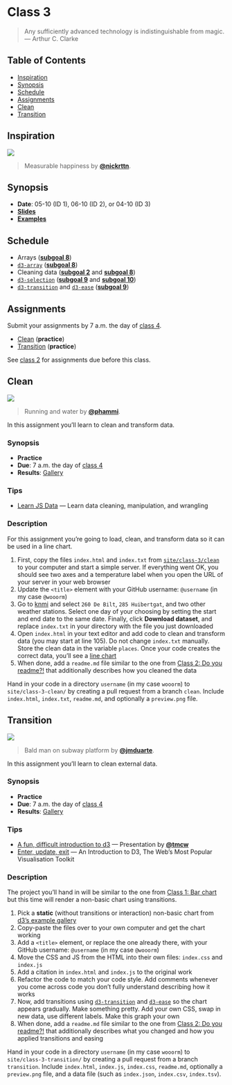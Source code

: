 # Class 3

> Any sufficiently advanced technology is indistinguishable from magic.
> — Arthur C. Clarke

## Table of Contents

*   [Inspiration](#inspiration)
*   [Synopsis](#synopsis)
*   [Schedule](#schedule)
*   [Assignments](#assignments)
*   [Clean](#clean)
*   [Transition](#transition)

## Inspiration

[![][inspiration-cover]][inspiration-link]

> Measurable happiness by [**@nickrttn**][inspiration-author].

## Synopsis

*   **Date**: 05-10 (ID 1), 06-10 (ID 2), or 04-10 (ID 3)
*   [**Slides**][slides]
*   [**Examples**][examples]

## Schedule

*   Arrays
    ([**subgoal 8**][s8])
*   [`d3-array`][d3-array]
    ([**subgoal 8**][s8])
*   Cleaning data
    ([**subgoal 2**][s2] and [**subgoal 8**][s8])
*   [`d3-selection`][d3-selection]
    ([**subgoal 9**][s9] and [**subgoal 10**][s10])
*   [`d3-transition`][d3-transition] and [`d3-ease`][d3-ease]
    ([**subgoal 9**][s9])

## Assignments

Submit your assignments by 7 a.m. the day of [class 4][c4].

*   [Clean][clean] (**practice**)
*   [Transition][transition] (**practice**)

See [class 2][c2] for assignments due before this class.

## Clean

[![][clean-cover]][clean-cover-source]

> Running and water by [**@phammi**][clean-cover-author].

In this assignment you’ll learn to clean and transform data.

### Synopsis

*   **Practice**
*   **Due**: 7 a.m. the day of [class 4][c4]
*   **Results**: [Gallery][clean-gallery]

### Tips

*   [Learn JS Data](http://learnjsdata.com)
    — Learn data cleaning, manipulation, and wrangling

### Description

For this assignment you’re going to load, clean, and transform data so it can
be used in a line chart.

1.  First, copy the files `index.html` and `index.txt` from
    [`site/class-3/clean`][clean-starter] to your computer and start a simple
    server.
    If everything went OK, you should see two axes and a temperature label
    when you open the URL of your server in your web browser
2.  Update the `<title>` element with your GitHub username: `@username` (in my
    case `@wooorm`)
3.  Go to [knmi][uurgegevens] and select `260 De Bilt`, `285 Huibertgat`, and
    two other weather stations.  Select one day of your choosing by setting the
    start and end date to the same date.  Finally, click **Download dataset**,
    and replace `index.txt` in your directory with the file you just downloaded
4.  Open `index.html` in your text editor and add code to clean and transform
    data (you may start at line 105).  Do not change `index.txt` manually.
    Store the clean data in the variable `places`.
    Once your code creates the correct data, you’ll see a
    [line chart][clean-preview]
5.  When done, add a `readme.md` file similar to the one from
    [Class 2: Do you readme?!][c2readme] that additionally describes how you
    cleaned the data

Hand in your code in a directory `username` (in my case `wooorm`) to
`site/class-3-clean/` by creating a pull request from a branch `clean`.
Include `index.html`, `index.txt`, `readme.md`, and optionally a `preview.png`
file.

## Transition

[![][transition-cover]][transition-cover-source]

> Bald man on subway platform by [**@jmduarte**][transition-cover-author].

In this assignment you’ll learn to clean external data.

### Synopsis

*   **Practice**
*   **Due**: 7 a.m. the day of [class 4][c4]
*   **Results**: [Gallery][transition-gallery]

### Tips

*   [A fun, difficult introduction to d3](https://tmcw.github.io/presentations/dcjq/)
    — Presentation by [**@tmcw**](https://github.com/tmcw)
*   [Enter, update, exit](https://medium.com/@c_behrens/enter-update-exit-6cafc6014c36)
    — An Introduction to D3, The Web’s Most Popular Visualisation Toolkit

### Description

The project you’ll hand in will be similar to the one from
[Class 1: Bar chart][c1bar] but this time will render a non-basic chart using
transitions.

1.  Pick a **static** (without transitions or interaction) non-basic chart from
    [d3’s example gallery][d3-examples]
2.  Copy-paste the files over to your own computer and get the chart working
3.  Add a `<title>` element, or replace the one already there, with your GitHub
    username: `@username` (in my case `@wooorm`)
4.  Move the CSS and JS from the HTML into their own files: `index.css` and
    `index.js`
5.  Add a citation in `index.html` and `index.js` to the original work
6.  Refactor the code to match your code style.  Add comments whenever you
    come across code you don’t fully understand describing how it works
7.  Now, add transitions using [`d3-transition`][d3-transition] and
    [`d3-ease`][d3-ease] so the chart appears gradually.  Make something pretty.
    Add your own CSS, swap in new data, use different labels.  Make this graph
    your own
8.  When done, add a `readme.md` file similar to the one from
    [Class 2: Do you readme?!][c2readme] that additionally describes what you
    changed and how you applied transitions and easing

Hand in your code in a directory `username` (in my case `wooorm`) to
`site/class-3-transition/` by creating a pull request from a branch
`transition`.  Include `index.html`, `index.js`, `index.css`, `readme.md`,
optionally a `preview.png` file, and a data file (such as `index.json`,
`index.csv`, `index.tsv`).

[inspiration-cover]: images/meetbaar-geluk.jpg

[inspiration-link]: https://nickrttn.github.io/Frontend-3/

[inspiration-author]: https://github.com/nickrttn

[clean-cover]: images/rain.jpg

[clean-cover-source]: https://unsplash.com/photos/FtZL0r4DZYk

[clean-cover-author]: https://unsplash.com/@phammi

[transition-cover]: images/transition.jpg

[transition-cover-source]: https://unsplash.com/photos/Fh1kwPHsCNg

[transition-cover-author]: https://unsplash.com/@jmduarte

[c2]: class-2.md#assignments

[c2readme]: class-2.md#do-you-read-me

[c4]: class-4.md

[slides]: https://docs.google.com/presentation/d/1TpoPilc1qVIQU07u_IdPeNqSZcbgliPaLF0zZUWGvWE/edit?usp=sharing

[examples]: https://cmda-fe3.github.io/course-17-18/class-3/

[s2]: readme.md#subgoal-2

[s8]: readme.md#subgoal-8

[s9]: readme.md#subgoal-9

[s10]: readme.md#subgoal-10

[c1bar]: class-1.md#bar-chart

[clean]: #clean

[transition]: #transition

[clean-gallery]: https://cmda-fe3.github.io/course-17-18/class-3-clean/

[transition-gallery]: https://cmda-fe3.github.io/course-17-18/class-3-transition/

[clean-starter]: https://github.com/cmda-fe3/course-17-18/tree/master/site/class-3/clean

[uurgegevens]: http://projects.knmi.nl/klimatologie/uurgegevens/selectie.cgi

[clean-preview]: site/class-3/clean/preview.png

[d3-examples]: https://github.com/d3/d3/wiki/Gallery

[d3-array]: https://github.com/d3/d3-array

[d3-selection]: https://github.com/d3/d3-selection

[d3-transition]: https://github.com/d3/d3-transition

[d3-ease]: https://github.com/d3/d3-ease
